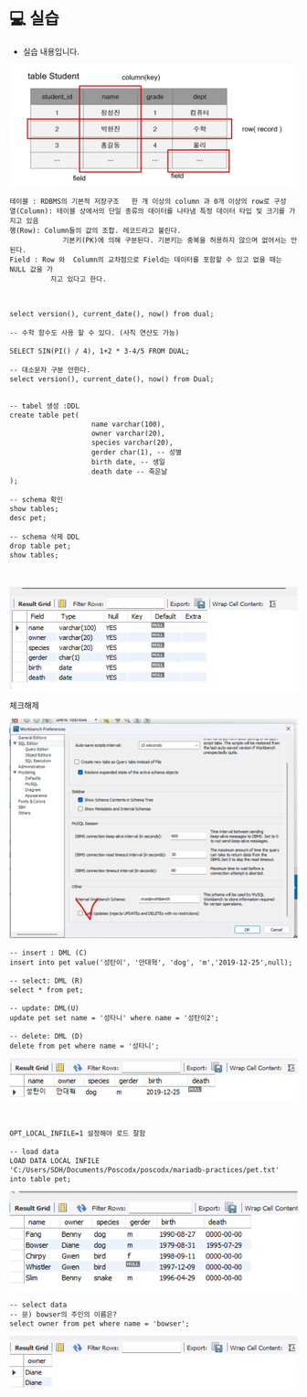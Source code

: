 # 💻 실습

- 실습 내용입니다.

![img_3.png](img_3.png)

```mysql
테이블 : RDBMS의 기본적 저장구조   한 개 이상의 column 과 0개 이상의 row로 구성
열(Column): 테이블 상에서의 단일 종류의 데이터를 나타냄 특정 데이터 타입 및 크기를 가지고 있음 
행(Row): Column들의 값의 조합. 레코드라고 불린다.
             기본키(PK)에 의해 구분된다. 기본키는 중복을 허용하지 않으며 없어서는 안 된다. 
Field : Row 와  Column의 교차점으로 Field는 데이터를 포함할 수 있고 없을 때는 NULL 값을 가
          지고 있다고 한다.
```

<br>

```mysql
select version(), current_date(), now() from dual;

-- 수학 함수도 사용 할 수 있다. (사칙 연산도 가능)

SELECT SIN(PI() / 4), 1+2 * 3-4/5 FROM DUAL;

-- 대소문자 구분 안한다.
select version(), current_date(), now() from Dual;

```


```mysql

-- tabel 생성 :DDL
create table pet(
                    name varchar(100),
                    owner varchar(20),
                    species varchar(20),
                    gerder char(1), -- 성별
                    birth date, -- 생일
                    death date -- 죽은날
);

-- schema 확인
show tables;
desc pet;

-- schema 삭제 DDL
drop table pet;
show tables;
```
</br></br>
![img.png](img.png)
</br>

체크해제

![img_2.png](img_2.png)
</br>
```mysql
-- insert : DML (C)
insert into pet value('성탄이', '안대혁', 'dog', 'm','2019-12-25',null);

-- select: DML (R)
select * from pet;

-- update: DML(U)
update pet set name = '성타니' where name = '성탄이2';

-- delete: DML (D)
delete from pet where name = '성타니';
```
![img_1.png](img_1.png)



<br> 

```mysql
OPT_LOCAL_INFILE=1 설정해야 로드 잘함

-- load data
LOAD DATA LOCAL INFILE 'C:/Users/SDH/Documents/Poscodx/poscodx/mariadb-practices/pet.txt' into table pet;
```
![img_5.png](img_5.png)
</br>

```mysql
-- select data
-- 문) bowser의 주인의 이름은?
select owner from pet where name = 'bowser';
```

![img_6.png](img_6.png)